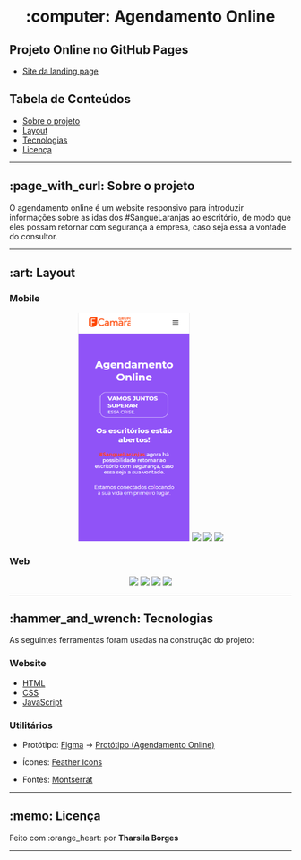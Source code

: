  <h1 align="center">:computer: Agendamento Online</h1>
 
 <h2>Projeto Online no GitHub Pages</h2>
 <ul>
 <li><a href="https://tharsila.github.io/landing-page-fcamara/"> Site da landing page</a></li>
 </ul>
 
 <h2>Tabela de Conteúdos</h2>
  <ul>
  <li><a href="#sobre-o-projeto" id="sobre-o-projeto">Sobre o projeto</a></li>
  <li><a href="#layout" id="layout">Layout</a></li>
  <li><a href="#tecnologias" id="tecnologias">Tecnologias</a></li>
  <li><a href="#licença" id="licença">Licença</a></li>
  </ul>
  
  <hr>
 
<h2> :page_with_curl: Sobre o projeto</h2>
<p>O agendamento online é um website responsivo para introduzir informações
sobre as idas dos #SangueLaranjas ao escritório, de modo que eles possam retornar com segurança a empresa, 
caso seja essa a vontade do consultor.<p>
 <hr>
 
 <h2>:art: Layout</h2>
 <h3>Mobile</h3>
 
 <div align="center">
 
 <img src ="https://github.com/tharsila/landing-page-fcamara/blob/main/assets/print/home-mobile.PNG" width="200px" />
 <img src ="https://user-images.githubusercontent.com/89864249/136861319-ccee7f20-6762-4ef8-b73b-b04a30323d3e.PNG" width= "200px" />
 <img src ="https://user-images.githubusercontent.com/89864249/136861353-44587103-1396-43b9-8ca7-73d421decb1c.PNG" width= "200px" />
 <img src ="https://user-images.githubusercontent.com/89864249/136861379-0484aef7-d7c5-4c62-ad77-b8d8d644b4ba.PNG" width= "200px" />
 
 </div>
 
 <h3>Web</h3>
 
 <div align="center">
 
 <img src = "https://user-images.githubusercontent.com/89864249/136861540-0708beb9-511c-46b3-8d79-964295e35749.png" width="400px"/>
 <img src = "https://user-images.githubusercontent.com/89864249/136861550-0e61dd07-e5d0-4cca-b299-28dde893db04.png" width="400px"/>
 <img src = "https://user-images.githubusercontent.com/89864249/136861561-dbacf648-875f-4d10-89b6-4aec32638b14.png" width="400px"/>
 <img src = "https://user-images.githubusercontent.com/89864249/136861573-bf10860a-46b8-4eb5-b92d-b7af1ea2ddf9.png" width="400px"/>
 
 </div>
 
 <hr>
 
 <h2>:hammer_and_wrench: Tecnologias</h2>
 <p>As seguintes ferramentas foram usadas na construção do projeto:</p>
 
 <h3>Website</h3>
 <ul>
 <li><a href="https://developer.mozilla.org/pt-BR/docs/Web/HTML">HTML</a></li>
 <li><a href="https://developer.mozilla.org/pt-BR/docs/Web/CSS">CSS</a></li>
 <li><a href="https://developer.mozilla.org/pt-BR/docs/Web/Javascript">JavaScript</a></li>
 </ul>
 
 <h3>Utilitários</h3>
 <ul>
 <li><p>Protótipo: <a href="https://www.figma.com">Figma</a> → <a href="https://www.figma.com/file/ki7Mptih8nGhp8NgewZYoa/Untitled?node-id=0%3A1">
  Protótipo (Agendamento Online)</a></p></li>
 <li><p>Ícones: <a href="https://feathericons.com/">Feather Icons</a></p></li>
 <li><p>Fontes: <a href="https://fonts.google.com/specimen/Montserrat">Montserrat</a></p></li>
 </ul>

 
 <hr>
 
 <h2>:memo: Licença</h2>
 <p> Feito com :orange_heart: por <strong>Tharsila Borges</strong></p>

<hr>

